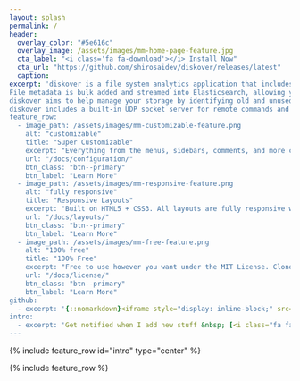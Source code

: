 ```yaml
---
layout: splash
permalink: /
header:
  overlay_color: "#5e616c"
  overlay_image: /assets/images/mm-home-page-feature.jpg
  cta_label: "<i class='fa fa-download'></i> Install Now"
  cta_url: "https://github.com/shirosaidev/diskover/releases/latest"
  caption:
excerpt: 'diskover is a file system analytics application that includes a multi-threaded disk crawler that uses Elasticsearch to index your file metadata. diskover crawls and indexes your files on a local computer or remote server using NFS or SMB.<br />
File metadata is bulk added and streamed into Elasticsearch, allowing you to search and visualize your files in diskover-web or Kibana without having to wait until the crawl is finished. diskover is written in Python and runs on Linux and OS X/macOS.<br />
diskover aims to help manage your storage by identifying old and unused files and give better insights into data change "hotfiles", file duplication "dupes" and wasted space. It is designed to help deal with managing large amounts of data growth and provide detailed storage analytics.<br />
diskover includes a built-in UDP socket server for remote commands and also has plug-in support for expanding diskover's indexing capabilities.<br /> <small><a href="https://github.com/shirosaidev/diskover/releases/tag/1.4.0">Latest release v1.4.0</a></small><br /><br /> {::nomarkdown}<iframe style="display: inline-block;" src="https://ghbtns.com/github-btn.html?user=shirosaidev&repo=diskover&type=star&count=true&size=large" frameborder="0" scrolling="0" width="160px" height="30px"></iframe> <iframe style="display: inline-block;" src="https://ghbtns.com/github-btn.html?user=shirosaidev&repo=diskover&type=fork&count=true&size=large" frameborder="0" scrolling="0" width="158px" height="30px"></iframe>{:/nomarkdown}'
feature_row:
  - image_path: /assets/images/mm-customizable-feature.png
    alt: "customizable"
    title: "Super Customizable"
    excerpt: "Everything from the menus, sidebars, comments, and more can be configured or set with YAML Front Matter."
    url: "/docs/configuration/"
    btn_class: "btn--primary"
    btn_label: "Learn More"
  - image_path: /assets/images/mm-responsive-feature.png
    alt: "fully responsive"
    title: "Responsive Layouts"
    excerpt: "Built on HTML5 + CSS3. All layouts are fully responsive with helpers to augment your content."
    url: "/docs/layouts/"
    btn_class: "btn--primary"
    btn_label: "Learn More"
  - image_path: /assets/images/mm-free-feature.png
    alt: "100% free"
    title: "100% Free"
    excerpt: "Free to use however you want under the MIT License. Clone it, fork it, customize it, whatever!"
    url: "/docs/license/"
    btn_class: "btn--primary"
    btn_label: "Learn More"
github:
  - excerpt: '{::nomarkdown}<iframe style="display: inline-block;" src="https://ghbtns.com/github-btn.html?user=shirosaidev&repo=diskover&type=star&count=true&size=large" frameborder="0" scrolling="0" width="160px" height="30px"></iframe> <iframe style="display: inline-block;" src="https://ghbtns.com/github-btn.html?user=shirosaidev&repo=diskover&type=fork&count=true&size=large" frameborder="0" scrolling="0" width="158px" height="30px"></iframe>{:/nomarkdown}'
intro:
  - excerpt: 'Get notified when I add new stuff &nbsp; [<i class="fa fa-twitter"></i> @shirosaidev](https://twitter.com/shirosaidev){: .btn .btn--twitter} [<i class="fa fa-paypal"></i> Tip Me](https://www.paypal.me/shirosaidev){: .btn .btn--primary}'
---
```


{% include feature_row id="intro" type="center" %}

{% include feature_row %}
